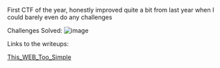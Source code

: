 First CTF of the year, honestly improved quite a bit from last year when I could barely even do any challenges

Challenges Solved:
![image](https://github.com/1-Xenon/ctf-archives/assets/110148117/6005ad19-d49b-4eb8-b669-aede2caf8097)

Links to the writeups:

<a href="https://github.com/1-Xenon/ctf-archives/blob/main/2024/Lag%20and%20Crash%204.0/This_WEB_Too_Simple/writeup.md"> This_WEB_Too_Simple </a>
